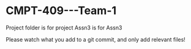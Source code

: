 # CMPT-409---Team-1

Project folder is for project
Assn3 is for Assn3

Please watch what you add to a git commit, and only add relevant files!